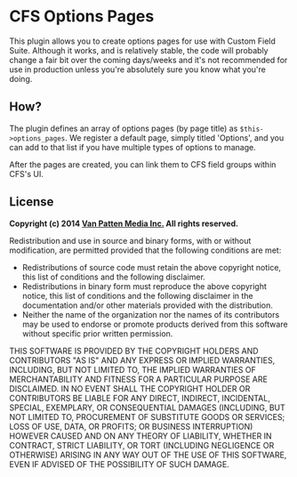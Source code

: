 # CFS Options Pages

This plugin allows you to create options pages for use with Custom Field Suite. Although it works, and is relatively stable, the code will probably change a fair bit over the coming days/weeks and it's not recommended for use in production unless you're absolutely sure you know what you're doing.

## How?

The plugin defines an array of options pages (by page title) as `$this->options_pages`. We register a default page, simply titled 'Options', and you can add to that list if you have multiple types of options to manage.

After the pages are created, you can link them to CFS field groups within CFS's UI.

## License

**Copyright (c) 2014 [Van Patten Media Inc.](https://www.vanpattenmedia.com/) All rights reserved.**

Redistribution and use in source and binary forms, with or without modification, are permitted provided that the following conditions are met:

*   Redistributions of source code must retain the above copyright notice, this list of conditions and the following disclaimer.
*   Redistributions in binary form must reproduce the above copyright notice, this list of conditions and the following disclaimer in the documentation and/or other materials provided with the distribution.
*   Neither the name of the organization nor the names of its contributors may be used to endorse or promote products derived from this software without specific prior written permission.

THIS SOFTWARE IS PROVIDED BY THE COPYRIGHT HOLDERS AND CONTRIBUTORS "AS IS" AND ANY EXPRESS OR IMPLIED WARRANTIES, INCLUDING, BUT NOT LIMITED TO, THE IMPLIED WARRANTIES OF MERCHANTABILITY AND FITNESS FOR A PARTICULAR PURPOSE ARE DISCLAIMED. IN NO EVENT SHALL THE COPYRIGHT HOLDER OR CONTRIBUTORS BE LIABLE FOR ANY DIRECT, INDIRECT, INCIDENTAL, SPECIAL, EXEMPLARY, OR CONSEQUENTIAL DAMAGES (INCLUDING, BUT NOT LIMITED TO, PROCUREMENT OF SUBSTITUTE GOODS OR SERVICES; LOSS OF USE, DATA, OR PROFITS; OR BUSINESS INTERRUPTION) HOWEVER CAUSED AND ON ANY THEORY OF LIABILITY, WHETHER IN CONTRACT, STRICT LIABILITY, OR TORT (INCLUDING NEGLIGENCE OR OTHERWISE) ARISING IN ANY WAY OUT OF THE USE OF THIS SOFTWARE, EVEN IF ADVISED OF THE POSSIBILITY OF SUCH DAMAGE.

